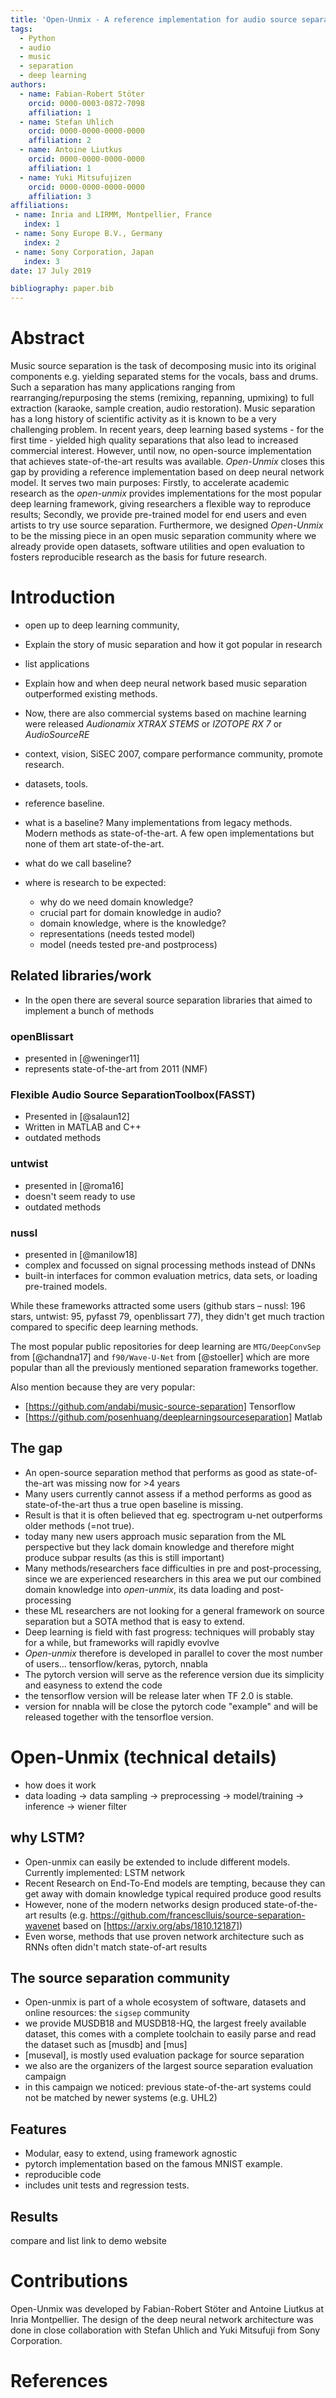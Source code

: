 ```yaml
---
title: 'Open-Unmix - A reference implementation for audio source separation'
tags:
  - Python
  - audio
  - music
  - separation
  - deep learning
authors:
  - name: Fabian-Robert Stöter
    orcid: 0000-0003-0872-7098
    affiliation: 1
  - name: Stefan Uhlich
    orcid: 0000-0000-0000-0000
    affiliation: 2
  - name: Antoine Liutkus
    orcid: 0000-0000-0000-0000
    affiliation: 1
  - name: Yuki Mitsufujizen
    orcid: 0000-0000-0000-0000
    affiliation: 3
affiliations:
 - name: Inria and LIRMM, Montpellier, France
   index: 1
 - name: Sony Europe B.V., Germany
   index: 2
 - name: Sony Corporation, Japan
   index: 3
date: 17 July 2019

bibliography: paper.bib
---
```


# Abstract

Music source separation is the task of decomposing music into its original components e.g. yielding separated stems for the vocals, bass and drums.
Such a separation has many applications ranging from rearranging/repurposing the stems (remixing, repanning, upmixing) to full extraction (karaoke, sample creation, audio restoration).
Music separation has a long history of scientific activity as it is known to be a very challenging problem.
In recent years, deep learning based systems - for the first time - yielded high quality separations that also lead to increased commercial interest.
However, until now, no open-source implementation that achieves state-of-the-art results was available.
_Open-Unmix_ closes this gap by providing a reference implementation based on deep neural network model.
It serves two main purposes: Firstly, to accelerate academic research as the _open-unmix_ provides implementations for the most popular deep learning framework, giving researchers a flexible way to reproduce results; Secondly, we provide pre-trained model for end users and even artists to try use source separation.
Furthermore, we designed _Open-Unmix_ to be the missing piece in an open music separation community where we already provide open datasets, software utilities and open evaluation to fosters reproducible research as the basis for future research.

# Introduction

- open up to deep learning community,
- Explain the story of music separation and how it got popular in research
- list applications
- Explain how and when deep neural network based music separation outperformed existing methods.
- Now, there are also commercial systems based on machine learning were released _Audionamix XTRAX STEMS_ or _IZOTOPE RX 7_  or _AudioSourceRE_

- context, vision, SiSEC 2007, compare performance community, promote research.
- datasets, tools.
- reference baseline.
- what is a baseline? Many implementations from legacy methods. Modern methods as state-of-the-art. A few open implementations but none of them art state-of-the-art.
- what do we call baseline?

- where is research to be expected:
  - why  do we need domain knowledge?
  - crucial part for domain knowledge in audio?
  - domain knowledge, where is the knowledge?
  - representations (needs tested model)
  - model (needs tested pre-and postprocess)

##  Related libraries/work

- In the open there are several source separation libraries that aimed to implement a bunch of methods

### openBlissart

- presented in [@weninger11]
- represents state-of-the-art from 2011 (NMF)

### Flexible Audio Source SeparationToolbox(FASST) 

- Presented in [@salaun12]
- Written in MATLAB and C++
- outdated methods

### untwist

- presented in [@roma16]
- doesn't seem ready to use
- outdated methods

### nussl

- presented in [@manilow18]
- complex and focussed on signal processing methods instead of DNNs
- built-in interfaces for common evaluation metrics, data sets, or loading pre-trained models.

While these frameworks attracted some users (github stars – nussl: 196 stars, untwist: 95, pyfasst 79, openblissart 77), they didn't get much traction compared to specific deep learning methods.

The most popular public repositories for deep learning are `MTG/DeepConvSep` from [@chandna17] and `f90/Wave-U-Net` from [@stoeller] which are more popular than all the previously mentioned separation frameworks together.

Also mention because they are very popular:

- [https://github.com/andabi/music-source-separation] Tensorflow
- [https://github.com/posenhuang/deeplearningsourceseparation]  Matlab

## The gap

- An open-source separation method that performs as good as state-of-the-art was missing now for >4 years
- Many users currently cannot assess if a method performs as good as state-of-the-art thus a true open baseline is missing.
- Result is that it is often believed that eg. spectrogram u-net outperforms older methods (=not true).
- today many new users approach music separation from the ML perspective but they lack domain knowledge and therefore might produce subpar results (as this is still important) 
- Many methods/researchers face difficulties in pre and post-processing, since we are experienced researchers in this area we put our combined domain knowledge into _open-unmix_, its data loading and post-processing
- these ML researchers are not looking for a general framework on source separation but a SOTA method that is easy to extend.
- Deep learning is field with fast progress: techniques will probably stay for a while, but frameworks will rapidly evovlve
- _Open-unmix_ therefore is developed in parallel to cover the most number of users... tensorflow/keras, pytorch, nnabla
- The pytorch version will serve as the reference version due its simplicity and easyness to extend the code
- the tensorflow version will be release later when TF 2.0 is stable. 
- version for nnabla will be close the pytorch code "example" and will be released together with the tensorfloe version.

# Open-Unmix (technical details)

- how does it work
- data loading -> data sampling -> preprocessing -> model/training -> inference -> wiener filter

## why LSTM?
- Open-unmix can easily be extended to include different models. Currently implemented: LSTM network
- Recent Research on End-To-End models are tempting, because they can get away with domain knowledge typical required produce good results
- However, none of the modern networks design produced state-of-the-art results (e.g. https://github.com/francesclluis/source-separation-wavenet based on [https://arxiv.org/abs/1810.12187])
- Even worse, methods that use proven network architecture such as RNNs often didn't match state-of-art results

## The source separation community

- Open-unmix is part of a whole ecosystem of software, datasets and online resources: the `sigsep` community
- we provide MUSDB18 and MUSDB18-HQ, the largest freely available dataset, this comes with a complete toolchain to easily parse and read the dataset such as [musdb] and [mus]
- [museval], is mostly used evaluation package for source separation
- we also are the organizers of the largest source separation evaluation campaign
- in this campaign we noticed: previous state-of-the-art systems could not be matched by newer systems (e.g. UHL2)

## Features

- Modular, easy to extend, using framework agnostic
- pytorch implementation based on the famous MNIST example. 
- reproducible code
- includes unit tests and regression tests.

## Results

compare and list link to demo website

# Contributions

Open-Unmix was developed by Fabian-Robert Stöter and Antoine Liutkus at Inria Montpellier.
The design of the deep neural network architecture was done in close collaboration with
Stefan Uhlich and Yuki Mitsufuji from Sony Corporation.

# References
